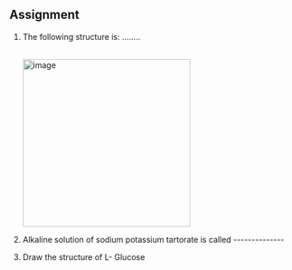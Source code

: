 ## Assignment


<ol>
  <li>
    <p>The following structure is: ........
  </li>

<br><img width="296" alt="image" src="https://github.com/user-attachments/assets/0966e0bd-ae8c-4c27-ab7f-c6b272168d3c" />

  <li>
    <p>Alkaline solution of sodium potassium tartorate is called --------------</p>
  </li>
  <li>
    Draw the structure of L- Glucose
  </li>
</ol>

